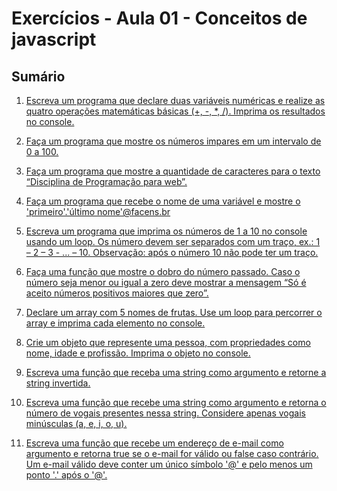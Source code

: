 # Exercícios - Aula 01 - Conceitos de javascript

## Sumário

1. [Escreva um programa que declare duas variáveis numéricas e realize as quatro operações matemáticas básicas (+, -, *, /). Imprima os resultados no console.](exer1.js)

2. [Faça um programa que mostre os números impares em um intervalo de 0 a 100.](exer2.js)

3. [Faça um programa que mostre a quantidade de caracteres para o texto “Disciplina de Programação para web”.](exer3.js)

4. [Faça um programa que recebe o nome de uma variável e mostre o 'primeiro'.'último nome'@facens.br](exer4.js)

5. [Escreva um programa que imprima os números de 1 a 10 no console usando um loop. Os número devem ser separados com um traço, ex.: 1 – 2 – 3 - ... – 10. Observação: após o número 10 não pode ter um traço.](exer5.js)

6. [Faça uma função que mostre o dobro do número passado. Caso o número seja menor ou igual a zero deve mostrar a mensagem “Só é aceito números positivos maiores que zero”.](exer6.js)

7. [Declare um array com 5 nomes de frutas. Use um loop para percorrer o array e imprima cada elemento no console.](exer7.js)

8. [Crie um objeto que represente uma pessoa, com propriedades como nome, idade e profissão. Imprima o objeto no console.](exer8.js)

9. [Escreva uma função que receba uma string como argumento e retorne a string invertida.](exer9.js)

10. [Escreva uma função que recebe uma string como argumento e retorna o número de vogais presentes nessa string. Considere apenas vogais minúsculas (a, e, i, o, u).](exer10.js)

11. [Escreva uma função que recebe um endereço de e-mail como argumento e retorna true se o e-mail for válido ou false caso contrário. Um e-mail válido deve conter um único símbolo '@' e pelo menos um ponto '.' após o '@'.](exer11.js)

